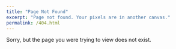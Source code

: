 ```yaml
---
title: "Page Not Found"
excerpt: "Page not found. Your pixels are in another canvas."
permalink: /404.html
---
```


Sorry, but the page you were trying to view does not exist.

